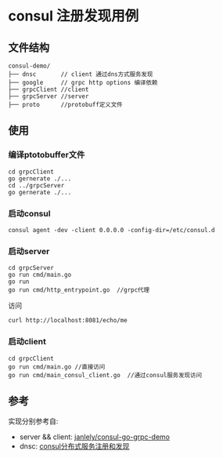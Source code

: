 # consul 注册发现用例

## 文件结构

```
consul-demo/
├── dnsc       // client 通过dns方式服务发现
├── google     // grpc http options 编译依赖
├── grpcClient //client
├── grpcServer //server
├── proto      //protobuff定义文件
```

## 使用

### 编译ptotobuffer文件

```
cd grpcClient
go gernerate ./...
cd ../grpcServer
go gernerate ./...
```

### 启动consul

```
consul agent -dev -client 0.0.0.0 -config-dir=/etc/consul.d
```

### 启动server

```
cd grpcServer
go run cmd/main.go
go run 
go run cmd/http_entrypoint.go  //grpc代理
```

访问

```
curl http://localhost:8081/echo/me
```



### 启动client

```
cd grpcClient
go run cmd/main.go //直接访问
go run cmd/main_consul_client.go  //通过consul服务发现访问
```

## 参考

实现分别参考自:

* server && client:  [janlely/consul-go-grpc-demo](https://github.com/janlely/consul-go-grpc-demo)
* dnsc: [consul分布式服务注册和发现](https://blog.51cto.com/tianshili/1758566)